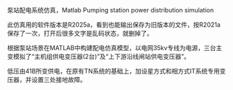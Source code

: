 泵站配电系统仿真，Matlab
Pumping station power distribution simulation

此仿真用的软件版本是R2025a，看到也能输出保存为旧版本的文件，按R2021a保存了一次，打开后很多文字是乱码状态，就删掉了。


根据泵站场景在MATLAB中构建配电仿真模型，以电网35kv专线为电源，三台主变模拟了“主机组供电变压器(2台)”及“上下游沿线闸站供电变压器”。

低压由41B所变供电，在原有TN系统的基础上，加设星方式和相方式IT系统专用变压器，并设置三处接地故障。
